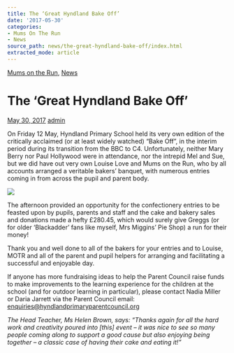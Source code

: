 ```yaml
---
title: The ‘Great Hyndland Bake Off’
date: '2017-05-30'
categories:
- Mums On The Run
- News
source_path: news/the-great-hyndland-bake-off/index.html
extracted_mode: article
---
```

[Mums on the Run](category/mums-on-the-run/), [News](category/news/)

# The ‘Great Hyndland Bake Off’

[May 30, 2017](news/the-great-hyndland-bake-off/) [admin](author/admin/)

On Friday 12 May, Hyndland Primary School held its very own edition of the critically acclaimed (or at least widely watched) “Bake Off”, in the interim period during its transition from the BBC to C4. Unfortunately, neither Mary Berry nor Paul Hollywood were in attendance, nor the intrepid Mel and Sue, but we did have out very own Louise Love and Mums on the Run, who by all accounts arranged a veritable bakers’ banquet, with numerous entries coming in from across the pupil and parent body.

[![](/assets/images/2017/05/BakeOff2017-225x300.jpg)](/assets/images/2017/05/BakeOff2017.jpg)

The afternoon provided an opportunity for the confectionery entries to be feasted upon by pupils, parents and staff and the cake and bakery sales and donations made a hefty £280.45, which would surely give Greggs (or for older ‘Blackadder’ fans like myself, Mrs Miggins’ Pie Shop) a run for their money!

Thank you and well done to all of the bakers for your entries and to Louise, MOTR and all of the parent and pupil helpers for arranging and facilitating a successful and enjoyable day.

If anyone has more fundraising ideas to help the Parent Council raise funds to make improvements to the learning experience for the children at the school (and for outdoor learning in particular), please contact Nadia Miller or Daria Jarrett via the Parent Council email: enquiries@hyndlandprimaryparentcouncil.org

_The Head Teacher, Ms Helen Brown, says: “Thanks again for all the hard work and creativity poured into [this] event – it was nice to see so many people coming along to support a good cause but also enjoying being together – a classic case of having their cake and eating it!”_
